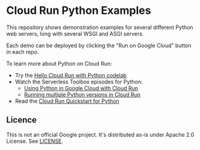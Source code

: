# Cloud Run Python Examples

This repository shows demonstration examples for several different Python web servers, long with several WSGI and ASGI servers. 

Each demo can be deployed by clicking the "Run on Google Cloud" button in each repo. 

To learn more about Python on Cloud Run: 

 * Try the [Hello Cloud Run with Python codelab](https://codelabs.developers.google.com/codelabs/cloud-run-hello-python3/#0)
 * Watch the Serverless Toolbox episodes for Python:
   * [Using Python in Google Cloud with Cloud Run](https://www.youtube.com/watch?v=AoNulKfMl_Q&list=PLIivdWyY5sqKiWvnaA5A8F3UQ0Xu5i49U)
   * [Running multiple Python versions in Cloud Run](https://www.youtube.com/watch?v=fhOGVwzPW_o&list=PLIivdWyY5sqKiWvnaA5A8F3UQ0Xu5i49U)
 * Read the [Cloud Run Quickstart for Python](https://cloud.google.com/run/docs/quickstarts/build-and-deploy#python)


## Licence

This is not an official Google project. It's distributed as-is under Apache 2.0
License. See [LICENSE](./LICENSE).
